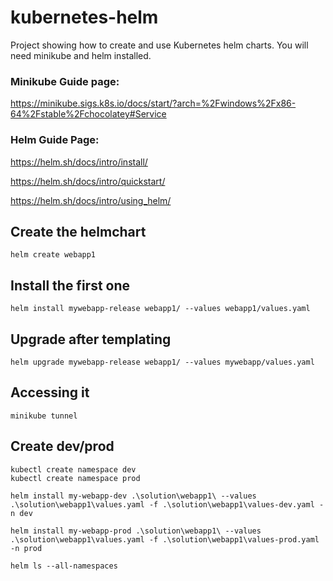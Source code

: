 # kubernetes-helm
Project showing how to create and use Kubernetes helm charts. You will need minikube and helm installed.

### Minikube Guide page: ###
https://minikube.sigs.k8s.io/docs/start/?arch=%2Fwindows%2Fx86-64%2Fstable%2Fchocolatey#Service

### Helm Guide Page: ###
https://helm.sh/docs/intro/install/

https://helm.sh/docs/intro/quickstart/

https://helm.sh/docs/intro/using_helm/


## Create the helmchart
```
helm create webapp1
```

## Install the first one
```
helm install mywebapp-release webapp1/ --values webapp1/values.yaml
```

## Upgrade after templating
```
helm upgrade mywebapp-release webapp1/ --values mywebapp/values.yaml
```

## Accessing it
```
minikube tunnel
```

## Create dev/prod
```
kubectl create namespace dev
kubectl create namespace prod

helm install my-webapp-dev .\solution\webapp1\ --values .\solution\webapp1\values.yaml -f .\solution\webapp1\values-dev.yaml -n dev

helm install my-webapp-prod .\solution\webapp1\ --values .\solution\webapp1\values.yaml -f .\solution\webapp1\values-prod.yaml -n prod

helm ls --all-namespaces
```

